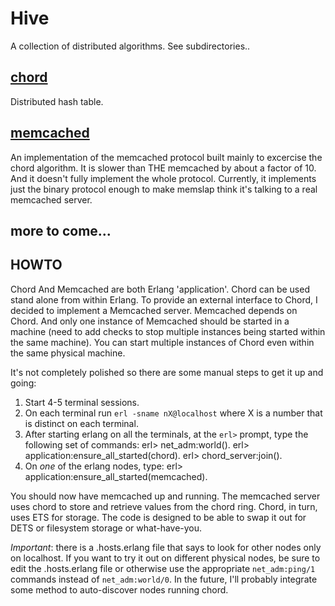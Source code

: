 # Hive

A collection of distributed algorithms. See subdirectories..


## [chord](chord)

Distributed hash table.


## [memcached](memcached)

An implementation of the memcached protocol built mainly to excercise
the chord algorithm. It is slower than THE memcached by about a factor
of 10. And it doesn't fully implement the whole protocol. Currently,
it implements just the binary protocol enough to make memslap think
it's talking to a real memcached server.


## more to come...

## HOWTO

Chord And Memcached are both Erlang 'application'. Chord can be used
stand alone from within Erlang. To provide an external interface to
Chord, I decided to implement a Memcached server. Memcached depends on
Chord. And only one instance of Memcached should be started in a
machine (need to add checks to stop multiple instances being started
within the same machine). You can start multiple instances of Chord
even within the same physical machine.

It's not completely polished so there are some manual steps to get it
up and going:

1. Start 4-5 terminal sessions.
2. On each terminal run `erl -sname nX@localhost` where X is a number that is distinct on each terminal.
3. After starting erlang on all the terminals, at the `erl>` prompt, type the following set of commands:
    erl> net_adm:world().
    erl> application:ensure_all_started(chord).
    erl> chord_server:join().
4. On *one* of the erlang nodes, type:
    erl> application:ensure_all_started(memcached).

You should now have memcached up and running. The memcached server
uses chord to store and retrieve values from the chord ring. Chord, in
turn, uses ETS for storage. The code is designed to be able to swap it
out for DETS or filesystem storage or what-have-you.

*Important*: there is a .hosts.erlang file that says to look for other
 nodes only on localhost. If you want to try it out on different
 physical nodes, be sure to edit the .hosts.erlang file or otherwise
 use the appropriate `net_adm:ping/1` commands instead of
 `net_adm:world/0`. In the future, I'll probably integrate some method
 to auto-discover nodes running chord.

[chord]: ./chord "Chord"
[memcached]: ./memcached "Memcached"
